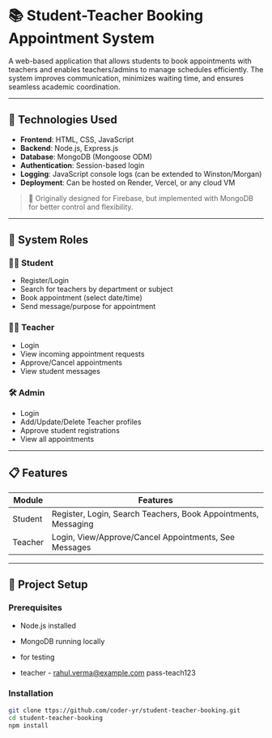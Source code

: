 # 📚 Student-Teacher Booking Appointment System

A web-based application that allows students to book appointments with teachers and enables teachers/admins to manage schedules efficiently. The system improves communication, minimizes waiting time, and ensures seamless academic coordination.

---

## 🔧 Technologies Used

- **Frontend**: HTML, CSS, JavaScript
- **Backend**: Node.js, Express.js
- **Database**: MongoDB (Mongoose ODM)
- **Authentication**: Session-based login
- **Logging**: JavaScript console logs (can be extended to Winston/Morgan)
- **Deployment**: Can be hosted on Render, Vercel, or any cloud VM

> 🔄 Originally designed for Firebase, but implemented with MongoDB for better control and flexibility.

---

## 🧩 System Roles

### 👨‍🎓 Student
- Register/Login
- Search for teachers by department or subject
- Book appointment (select date/time)
- Send message/purpose for appointment

### 👨‍🏫 Teacher
- Login
- View incoming appointment requests
- Approve/Cancel appointments
- View student messages

### 🛠 Admin
- Login
- Add/Update/Delete Teacher profiles
- Approve student registrations
- View all appointments

---

## 📋 Features

| Module      | Features                                                        |
|-------------|-----------------------------------------------------------------|
| Student     | Register, Login, Search Teachers, Book Appointments, Messaging  |
| Teacher     | Login, View/Approve/Cancel Appointments, See Messages           |

---

## 🚀 Project Setup

### Prerequisites
- Node.js installed
- MongoDB running locally

- for testing
- teacher - rahul.verma@example.com pass-teach123

### Installation
```bash
git clone ttps://github.com/coder-yr/student-teacher-booking.git
cd student-teacher-booking
npm install
